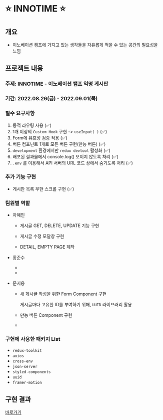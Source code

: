 # ⭐ INNOTIME ⭐

## 개요

- 이노베이션 캠프에 가지고 있는 생각들을 자유롭게 적을 수 있는 공간의 필요성을 느낌

## 프로젝트 내용

### 주제: INNOTIME - 이노베이션 캠프 익명 게시판

### 기간: 2022.08.26(금) - 2022.09.01(목)

### 필수 요구사항

1. 동적 라우팅 사용 (✅)
2. 1개 이상의 `Custom Hook` 구현 -> `useInput( )` (✅)
3. Form에 유효성 검증 적용 (✅)
4. 버튼 컴포넌트 1개로 모든 버튼 구현(만능 버튼) (✅)
5. `development` 환경에서만 `redux devtool` 활성화 (✅)
6. 배포된 결과물에서 console.log() 보이지 않도록 처리 (✅)
7. `.env` 를 이용해서 API 서버의 URL 코드 상에서 숨기도록 처리 (✅)

### 추가 기능 구현

- 게시판 목록 무한 스크롤 구현 (✅)

### 팀원별 역할

- 차혜인

  - 게시글 GET, DELETE, UPDATE 기능 구현
  
  - 게시글 수정 모달창 구현
  
  - DETAIL, EMPTY PAGE 제작

- 황준수

  -
  -

- 문지웅

  - 새 게시글 작성을 위한 Form Component 구현

    게시글마다 고유한 ID를 부여하기 위해, `UUID` 라이브러리 활용

  - 만능 버튼 Component 구현

  -

### 구현에 사용한 패키지 List

- `redux-toolkit`
- `axios`
- `cross-env`
- `json-server`
- `styled-components`
- `uuid`
- `framer-motion`

## 구현 결과

[바로가기]("https://innotime.vercel.app")

